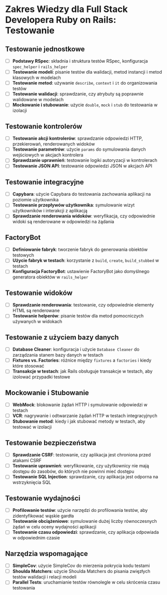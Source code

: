 # Zakres Wiedzy dla Full Stack Developera Ruby on Rails: Testowanie

## Testowanie jednostkowe
- [ ] **Podstawy RSpec**: składnia i struktura testów RSpec, konfiguracja `spec_helper` i `rails_helper`
- [ ] **Testowanie modeli**: pisanie testów dla walidacji, metod instancji i metod klasowych w modelach
- [ ] **Testowanie metod**: używanie `describe`, `context` i `it` do organizowania testów
- [ ] **Testowanie walidacji**: sprawdzanie, czy atrybuty są poprawnie walidowane w modelach
- [ ] **Mockowanie i stubowanie**: użycie `double`, `mock` i `stub` do testowania w izolacji

## Testowanie kontrolerów
- [ ] **Testowanie akcji kontrolerów**: sprawdzanie odpowiedzi HTTP, przekierowań, renderowanych widoków
- [ ] **Testowanie parametrów**: użycie `params` do symulowania danych wejściowych w akcjach kontrolera
- [ ] **Sprawdzanie uprawnień**: testowanie logiki autoryzacji w kontrolerach
- [ ] **Testowanie JSON API**: testowanie odpowiedzi JSON w akcjach API

## Testowanie integracyjne
- [ ] **Capybara**: użycie Capybara do testowania zachowania aplikacji na poziomie użytkownika
- [ ] **Testowanie przepływów użytkownika**: symulowanie wizyt użytkowników i interakcji z aplikacją
- [ ] **Sprawdzanie renderowania widoków**: weryfikacja, czy odpowiednie widoki są renderowane w odpowiedzi na żądania

## FactoryBot
- [ ] **Definiowanie fabryk**: tworzenie fabryk do generowania obiektów testowych
- [ ] **Użycie fabryk w testach**: korzystanie z `build`, `create`, `build_stubbed` w testach
- [ ] **Konfiguracja FactoryBot**: ustawienie FactoryBot jako domyślnego generatora obiektów w `rails_helper`

## Testowanie widoków
- [ ] **Sprawdzanie renderowania**: testowanie, czy odpowiednie elementy HTML są renderowane
- [ ] **Testowanie helperów**: pisanie testów dla metod pomocniczych używanych w widokach

## Testowanie z użyciem bazy danych
- [ ] **Database Cleaner**: konfiguracja i użycie `Database Cleaner` do zarządzania stanem bazy danych w testach
- [ ] **Fixtures vs. Factories**: różnice między `fixtures` a `factories` i kiedy które stosować
- [ ] **Transakcje w testach**: jak Rails obsługuje transakcje w testach, aby izolować przypadki testowe

## Mockowanie i Stubowanie
- [ ] **WebMock**: blokowanie żądań HTTP i symulowanie odpowiedzi w testach
- [ ] **VCR**: nagrywanie i odtwarzanie żądań HTTP w testach integracyjnych
- [ ] **Stubowanie metod**: kiedy i jak stubować metody w testach, aby testować w izolacji

## Testowanie bezpieczeństwa
- [ ] **Sprawdzanie CSRF**: testowanie, czy aplikacja jest chroniona przed atakami CSRF
- [ ] **Testowanie uprawnień**: weryfikowanie, czy użytkownicy nie mają dostępu do zasobów, do których nie powinni mieć dostępu
- [ ] **Testowanie SQL Injection**: sprawdzanie, czy aplikacja jest odporna na wstrzyknięcia SQL

## Testowanie wydajności
- [ ] **Profilowanie testów**: użycie narzędzi do profilowania testów, aby zidentyfikować wąskie gardła
- [ ] **Testowanie obciążeniowe**: symulowanie dużej liczby równoczesnych żądań w celu oceny wydajności aplikacji
- [ ] **Testowanie czasu odpowiedzi**: sprawdzanie, czy aplikacja odpowiada w odpowiednim czasie

## Narzędzia wspomagające
- [ ] **SimpleCov**: użycie SimpleCov do mierzenia pokrycia kodu testami
- [ ] **Shoulda Matchers**: użycie Shoulda Matchers do pisania zwięzłych testów walidacji i relacji modeli
- [ ] **Parallel Tests**: uruchamianie testów równolegle w celu skrócenia czasu testowania
